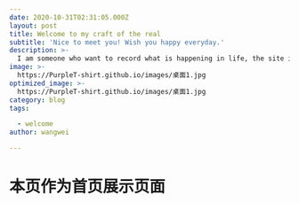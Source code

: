 ```yaml
---
date: 2020-10-31T02:31:05.000Z
layout: post
title: Welcome to my craft of the real
subtitle: 'Nice to meet you! Wish you happy everyday.'
description: >-
  I am someone who want to record what is happening in life, the site is incomplete and I hope  			it will perfect later.
image: >-
  https://PurpleT-shirt.github.io/images/桌面1.jpg
optimized_image: >-
  https://PurpleT-shirt.github.io/images/桌面1.jpg
category: blog
tags:

  - welcome
author: wangwei

---
```


# 本页作为首页展示页面

> 